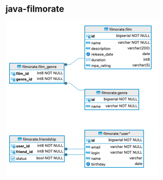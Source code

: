 # java-filmorate
<picture>
  <source media= srcset="er_diagram.png">
  <img alt="ER-Diagram filmorate" src="docs/er_diagram.png">
</picture>